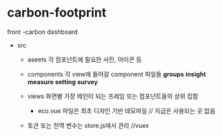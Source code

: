 # carbon-footprint
front -carbon dashboard
- src
    - aseets 
    각 컴포넌트에 필요한 사진, 아이콘 등

    - components 
    각 view에 들어갈 component 파일들 
        **groups** 
        **insight** 
        **measure** 
        **setting** 
        **survey** 

    - views 
    화면별 가장 메인이 되는 프레임 또는 컴포넌트들의 상위 집합
        
        - eco.vue 파일은 최초 디자인 기반 데모파일 // 지금은 사용되는 곳 없음 
    
    - 토큰 또는 전역 변수는 store.js에서 관리  //vuex
